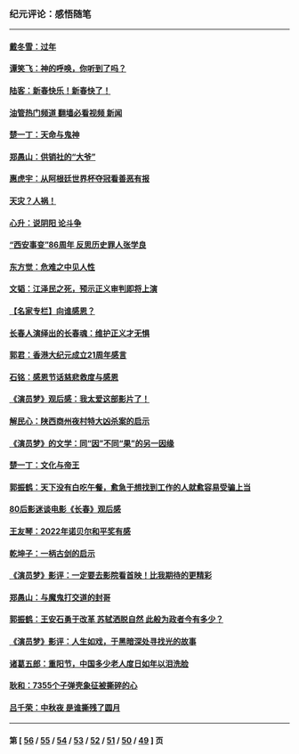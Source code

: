 ### 纪元评论：感悟随笔
---
#### [戴冬雪：过年](../../pages/nsc1035/n13913311.md?01230330) 
#### [谭笑飞：神的呼唤，你听到了吗？](../../pages/nsc1035/n13912603.md?01230330) 
#### [陆客：新春快乐！新春快了！](../../pages/nsc1035/n13911771.md?01230330) 
#### [油管热门频道 翻墙必看视频 新闻](ok?01230330)
#### [楚一丁：天命与鬼神](../../pages/nsc1035/n13904371.md?01230330) 
#### [郑愚山：供销社的“大爷”](../../pages/nsc1035/n13904409.md?01230330) 
#### [惠虎宇：从阿根廷世界杯夺冠看善恶有报](../../pages/nsc1035/n13889438.md?01230330) 
#### [天灾？人祸！](../../pages/nsc1035/n13900104.md?01230330) 
#### [心升：说阴阳 论斗争](../../pages/nsc1035/n13885189.md?01230330) 
#### [“西安事变”86周年 反思历史罪人张学良](../../pages/nsc1035/n13882019.md?01230330) 
#### [东方觉：危难之中见人性](../../pages/nsc1035/n13881549.md?01230330) 
#### [文韬：江泽民之死，预示正义审判即将上演](../../pages/nsc1035/n13877698.md?01230330) 
#### [【名家专栏】向谁感恩？](../../pages/nsc1035/n13873797.md?01230330) 
#### [长春人演绎出的长春魂：维护正义才无惧](../../pages/nsc1035/n13871764.md?01230330) 
#### [郭君：香港大纪元成立21周年感言](../../pages/nsc1035/n13871269.md?01230330) 
#### [石铭：感恩节话慈悲救度与感恩](../../pages/nsc1035/n13869863.md?01230330) 
#### [《演员梦》观后感：我太爱这部影片了！](../../pages/nsc1035/n13866783.md?01230330) 
#### [解民心：陕西商州夜村特大凶杀案的启示](../../pages/nsc1035/n13865339.md?01230330) 
#### [《演员梦》的文学：同“因”不同“果”的另一因缘](../../pages/nsc1035/n13863930.md?01230330) 
#### [楚一丁：文化与帝王](../../pages/nsc1035/n13863143.md?01230330) 
#### [郭振鹤：天下没有白吃午餐，愈急于想找到工作的人就愈容易受骗上当](../../pages/nsc1035/n13860772.md?01230330) 
#### [80后影迷谈电影《长春》观后感](../../pages/nsc1035/n13852708.md?01230330) 
#### [王友琴：2022年诺贝尔和平奖有感](../../pages/nsc1035/n13848079.md?01230330) 
#### [乾坤子：一柄古剑的启示](../../pages/nsc1035/n13841954.md?01230330) 
#### [《演员梦》影评：一定要去影院看首映！比我期待的更精彩](../../pages/nsc1035/n13840865.md?01230330) 
#### [郑愚山：与魔鬼打交道的封哥](../../pages/nsc1035/n13840314.md?01230330) 
#### [郭振鹤：王安石勇于改革 苏轼洒脱自然 此般为政者今有多少？](../../pages/nsc1035/n13836901.md?01230330) 
#### [《演员梦》影评：人生如戏，于黑暗深处寻找光的故事](../../pages/nsc1035/n13832182.md?01230330) 
#### [诸葛五郎：重阳节，中国多少老人度日如年以泪洗脸](../../pages/nsc1035/n13831696.md?01230330) 
#### [耿和：7355个子弹壳象征被撕碎的心](../../pages/nsc1035/n13830612.md?01230330) 
#### [吕千荣：中秋夜 是谁撕残了圆月](../../pages/nsc1035/n13824365.md?01230330) 

---
#### 第 [ [56](./56.md?01230330) / [55](./55.md?01230330) / [54](./54.md?01230330) / [53](./53.md?01230330) / [52](./52.md?01230330) / [51](./51.md?01230330) / [50](./50.md?01230330) / [49](./49.md?01230330) ] 页
